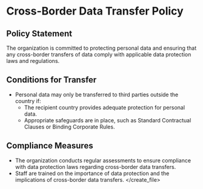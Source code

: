 # Cross-Border Data Transfer Policy

## Policy Statement
The organization is committed to protecting personal data and ensuring that any cross-border transfers of data comply with applicable data protection laws and regulations.

## Conditions for Transfer
- Personal data may only be transferred to third parties outside the country if:
  - The recipient country provides adequate protection for personal data.
  - Appropriate safeguards are in place, such as Standard Contractual Clauses or Binding Corporate Rules.

## Compliance Measures
- The organization conducts regular assessments to ensure compliance with data protection laws regarding cross-border data transfers.
- Staff are trained on the importance of data protection and the implications of cross-border data transfers.
</create_file>
